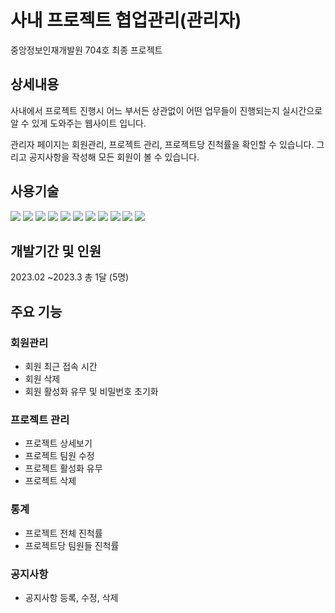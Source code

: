 # 사내 프로젝트 협업관리(관리자)
중앙정보인재개발원 704호 최종 프로젝트

## 상세내용
사내에서 프로젝트 진행시 어느 부서든 상관없이 어떤 업무들이 진행되는지 실시간으로 알 수 있게 도와주는 웹사이트 입니다.

관리자 페이지는 회원관리, 프로젝트 관리, 프로젝트당 진척률을 확인할 수 있습니다. 그리고 공지사항을 작성해 모든 회원이 볼 수 있습니다.
## 사용기술
<img src="https://img.shields.io/badge/java-007396?style=for-the-badge&logo=java&logoColor=white"> <img src="https://img.shields.io/badge/html5-E34F26?style=for-the-badge&logo=html5&logoColor=white"> <img src="https://img.shields.io/badge/css-1572B6?style=for-the-badge&logo=css3&logoColor=white"> 
<img src="https://img.shields.io/badge/javascript-F7DF1E?style=for-the-badge&logo=javascript&logoColor=black"> 
<img src="https://img.shields.io/badge/jquery-0769AD?style=for-the-badge&logo=jquery&logoColor=white">
 <img src="https://img.shields.io/badge/mysql-4479A1?style=for-the-badge&logo=mysql&logoColor=white">
 <img src="https://img.shields.io/badge/springboot-6DB33F?style=for-the-badge&logo=springboot&logoColor=white"> 
 <img src="https://img.shields.io/badge/bootstrap3-7952B3?style=for-the-badge&logo=bootstrap3&logoColor=white">
 <img src="https://img.shields.io/badge/mybatis-black?style=for-the-badge&logo=mybatis&logoColor=white"> 
 <img src="https://img.shields.io/badge/github-181717?style=for-the-badge&logo=github&logoColor=white">
 <img src="https://img.shields.io/badge/gradle-02303A?style=for-the-badge&logo=gradle&logoColor=white">

 
 ## 개발기간 및 인원
 2023.02 ~2023.3 총 1달 (5명)
 
 ## 주요 기능
 ### 회원관리
- 회원 최근 접속 시간
- 회원 삭제
- 회원 활성화 유무 및 비밀번호 초기화
### 프로젝트 관리
- 프로젝트 상세보기
- 프로젝트 팀원 수정
- 프로젝트 활성화 유무
- 프로젝트 삭제
### 통계
- 프로젝트 전체 진척률
- 프로젝트당 팀원들 진척률 
### 공지사항
- 공지사항 등록, 수정, 삭제



 
 
